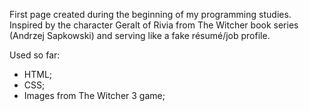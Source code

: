 First page created during the beginning of my programming studies. 
Inspired by the character Geralt of Rivia from The Witcher book series (Andrzej Sapkowski) and serving like a fake résumé/job profile.

Used so far:
- HTML;
- CSS;
- Images from The Witcher 3 game;
